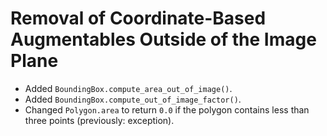 # Removal of Coordinate-Based Augmentables Outside of the Image Plane

* Added `BoundingBox.compute_area_out_of_image()`.
* Added `BoundingBox.compute_out_of_image_factor()`.
* Changed `Polygon.area` to return `0.0` if the polygon contains less than
  three points (previously: exception).
